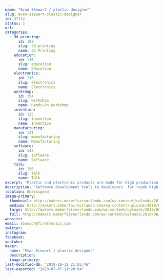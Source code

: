 ```yaml
---
name: "Evan Stewart / plastic designer"
slug: evan-stewart-plastic-designer
id: 37114
status: 3
url: 
categories:
  - 3d-printing:
      id: 108
      slug: 3d-printing
      name: 3D Printing
    education:
      id: 116
      slug: education
      name: Education
    electronics:
      id: 118
      slug: electronics
      name: Electronics
    workshop:
      id: 154
      slug: workshop
      name: Hands-On Workshop
    invention:
      id: 125
      slug: invention
      name: Invention
    manufacturing:
      id: 131
      slug: manufacturing
      name: Manufacturing
    software:
      id: 143
      slug: software
      name: Software
    talk:
      id: 150
      slug: talk
      name: Talk
excerpt: "Plastic and electronic products are made for high production. Samples.Electronic and plastic...talk about 3d metal modeling.and metal molds"
description: "Software development tools to developers  for ready high speed manufacturing. Altium software.Circuitmaker.Free cad 3d modeling.samples of work."
location: Unassigned
image-primary:
  thumbnail: http://makers.makerfaireorlando.com/wp-content/uploads/2019/08/15672035180202907914806740610925-150x150.jpg
  medium: http://makers.makerfaireorlando.com/wp-content/uploads/2019/08/15672035180202907914806740610925-300x225.jpg
  large: http://makers.makerfaireorlando.com/wp-content/uploads/2019/08/15672035180202907914806740610925-1024x768.jpg
  full: http://makers.makerfaireorlando.com/wp-content/uploads/2019/08/15672035180202907914806740610925.jpg
website: 
email: Sbonich@firetronics.com
twitter: 
instagram: 
facebook: 
youtube: 
maker:
  name: "Evan Stewart / plastic designer"
  description:
  image-primary: 
last-modified-db: "2019-10-11 21:05:46"
last-exported: "2020-07-07 11:28:04"
---
```

